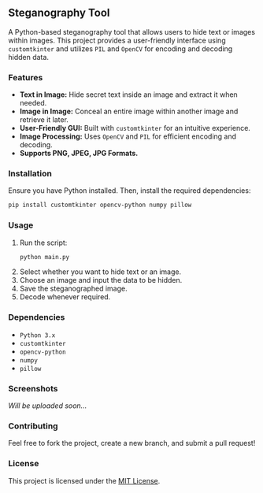 ## Steganography Tool 

A Python-based steganography tool that allows users to hide text or images within images. This project provides a user-friendly interface using `customtkinter` and utilizes `PIL` and `OpenCV` for encoding and decoding hidden data.

### Features 
- **Text in Image:** Hide secret text inside an image and extract it when needed.
- **Image in Image:** Conceal an entire image within another image and retrieve it later.
- **User-Friendly GUI:** Built with `customtkinter` for an intuitive experience.
- **Image Processing:** Uses `OpenCV` and `PIL` for efficient encoding and decoding.
- **Supports PNG, JPEG, JPG Formats.**

### Installation 
Ensure you have Python installed. Then, install the required dependencies:
```sh
pip install customtkinter opencv-python numpy pillow
```

### Usage 
1. Run the script:
   ```sh
   python main.py
   ```
2. Select whether you want to hide text or an image.
3. Choose an image and input the data to be hidden.
4. Save the steganographed image.
5. Decode whenever required.

### Dependencies 
- `Python 3.x`
- `customtkinter`
- `opencv-python`
- `numpy`
- `pillow`

### Screenshots 
*Will be uploaded soon...*

### Contributing 
Feel free to fork the project, create a new branch, and submit a pull request!

### License 
This project is licensed under the [MIT License](LICENSE).

